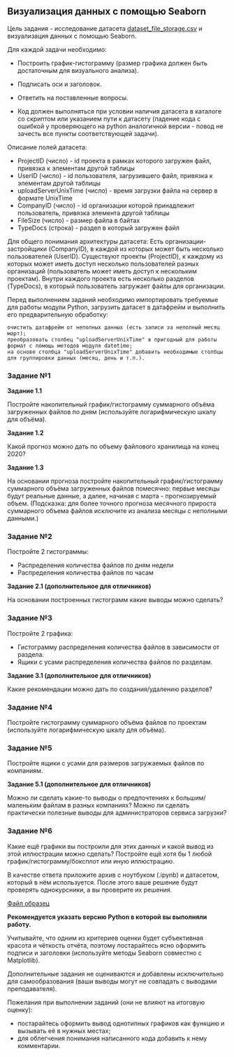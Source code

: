 ## Визуализация данных с помощью Seaborn

Цель задания - исследование датасета [dataset_file_storage.csv](https://stepik.org/media/attachments/lesson/313078/dataset_file_storage.csv) и визуализация данных с помощью Seaborn.

Для каждой задачи необходимо:

-    Построить график-гистограмму (размер графика должен быть достаточным для визуального анализа).

-    Подписать оси и заголовок.

-    Ответить на поставленные вопросы.

-    Код должен выполняться при условии наличия датасета в каталоге со скриптом или указанием пути к датасету (падение кода с ошибкой у проверяющего на python аналогичной версии - повод не зачесть все пункты соответствующей задачи).

Описание полей датасета:

-    ProjectID (число) - id проекта в рамках которого загружен файл, привязка к элементам другой таблицы
-    UserID (число) - id пользователя, загрузившего файл, привязка к элементам другой таблицы
-    uploadServerUnixTime (число) - время загрузки файла на сервер в формате UnixTime
-    CompanyID (число) - id организации которой принадлежит пользователь, привязка элемента другой таблицы
-    FileSize (число) - размер файла в байтах
-    TypeDocs (строка) - раздел в который загружен файл

Для общего понимания архитектуры датасета: Есть организации-застройщики (CompanyID), в каждой из которых может быть несколько пользователей (UserID). Существуют проекты (ProjectID), к каждому из которых может иметь доступ несколько пользователей разных организаций (пользователь может иметь доступ к нескольким проектам). Внутри каждого проекта есть несколько разделов (TypeDocs), в который пользователь загружает файлы для организации.

Перед выполнением заданий необходимо импортировать требуемые для работы модули Python, загрузить датасет в датафрейм и выполнить его предварительную обработку:

    очистить датафрейм от неполных данных (есть записи за неполный месяц март);
    преобразовать столбец "uploadServerUnixTime" в пригодный для работы формат с помощь методов модуля datetime;
    на основе столбца "uploadServerUnixTime" добавить необходимые столбцы для группировки данных (месяц, день и т.п.).

### Задание №1

**Задание 1.1**

Постройте накопительный график/гистограмму суммарного объёма загруженных файлов по дням (используйте логарифмическую шкалу для объёма).

**Задание 1.2**

Какой прогноз можно дать по объему файлового хранилища на конец 2020?

**Задание 1.3**

На основании прогноза постройте накопительный график/гистограмму суммарного объёма загруженных файлов помесячно: первые месяцы будут реальные данные, а далее, начиная с марта - прогнозируемый объем. (Подсказка: для более точного прогноза месячного прироста суммарного объема файлов исключите из анализа месяцы с неполными данными.)

### Задание №2

Постройте 2 гистограммы:

-    Распределения количества файлов по дням недели
-    Распределения количества файлов по часам

**Задание 2.1 (дополнительное для отличников)**

На основании построенных гистограмм какие выводы можно сделать?

### Задание №3

Постройте 2 графика:

-    Гистограмму распределения количества файлов в зависимости от раздела.
-    Ящики с усами распределения количества файлов по разделам.

**Задание 3.1 (дополнительное для отличников)**

Какие рекомендации можно дать по создания/удалению разделов?

### Задание №4

Постройте гистограмму суммарного объёма файлов по проектам (используйте логарифмическую шкалу для объёма).

### Задание №5

Постройте ящики с усами для размеров загружаемых файлов по компаниям.

**Задание 5.1 (дополнительное для отличников)**

Можно ли сделать какие-то выводы о предпочтениях к большим/маленьким файлам в разных компаниях? Можно ли сделать практически полезные выводы для администраторов сервиса загрузки?

### Задание №6

Какие ещё графики вы построили для этих данных и какой вывод из этой иллюстрации можно сделать? Постройте ещё хотя бы 1 любой график/гистограмму/боксплот или иную иллюстрацию.

В качестве ответа приложите архив с ноутбуком (.ipynb) и датасетом, который в нём используется. После этого ваше решение будут проверять однокурсники, а вы проверите их решения.

[Файл образец](https://stepik.org/media/attachments/lesson/313078/%D0%A8%D0%B0%D0%B1%D0%BB%D0%BE%D0%BD_%D0%B8%D1%81%D1%81%D0%BB%D0%B5%D0%B4%D0%BE%D0%B2%D0%B0%D0%BD%D0%B8%D0%B5_%D0%B4%D0%B0%D0%BD%D0%BD%D1%8B%D1%85_c_Seaborn.ipynb)

**Рекомендуется указать версию Python в которой вы выполняли работу.**

Учитывайте, что одним из критериев оценки будет субъективная красота и чёткость отчёта, поэтому постарайтесь ясно оформить подписи и заголовки (используйте методы Seaborn совместно с Matplotlib).

Дополнительные задания не оцениваются и добавлены исключительно для самообразования (ваши выводы могут не совпадать с выводами преподавателя).

Пожелания при выполнении заданий (они не влияют на итоговую оценку):

-    постарайтесь оформить вывод однотипных графиков как функцию и вызывать её в нужных местах;
-    для облегчения понимания написанного кода добавить к нему комментарии.

